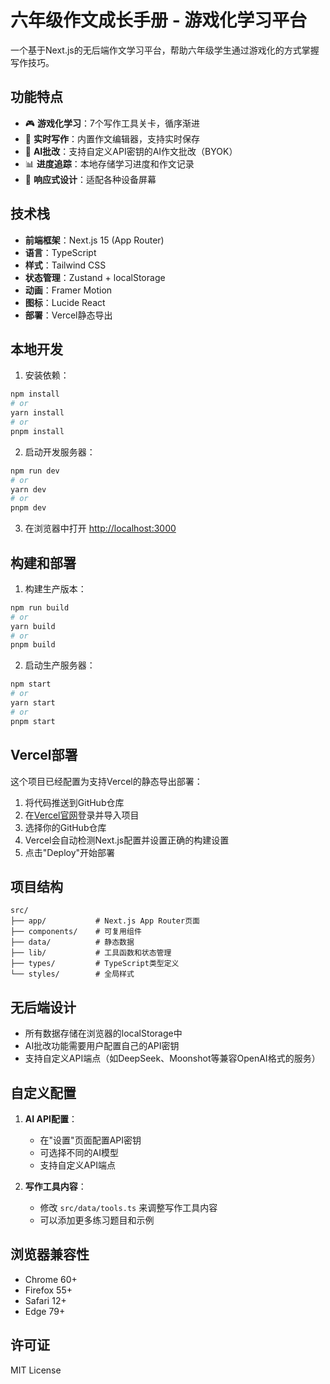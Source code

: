 # 六年级作文成长手册 - 游戏化学习平台

一个基于Next.js的无后端作文学习平台，帮助六年级学生通过游戏化的方式掌握写作技巧。

## 功能特点

- 🎮 **游戏化学习**：7个写作工具关卡，循序渐进
- 📝 **实时写作**：内置作文编辑器，支持实时保存
- 🤖 **AI批改**：支持自定义API密钥的AI作文批改（BYOK）
- 📊 **进度追踪**：本地存储学习进度和作文记录
- 📱 **响应式设计**：适配各种设备屏幕

## 技术栈

- **前端框架**：Next.js 15 (App Router)
- **语言**：TypeScript
- **样式**：Tailwind CSS
- **状态管理**：Zustand + localStorage
- **动画**：Framer Motion
- **图标**：Lucide React
- **部署**：Vercel静态导出

## 本地开发

1. 安装依赖：
```bash
npm install
# or
yarn install
# or
pnpm install
```

2. 启动开发服务器：
```bash
npm run dev
# or
yarn dev
# or
pnpm dev
```

3. 在浏览器中打开 [http://localhost:3000](http://localhost:3000)

## 构建和部署

1. 构建生产版本：
```bash
npm run build
# or
yarn build
# or
pnpm build
```

2. 启动生产服务器：
```bash
npm start
# or
yarn start
# or
pnpm start
```

## Vercel部署

这个项目已经配置为支持Vercel的静态导出部署：

1. 将代码推送到GitHub仓库
2. 在[Vercel官网](https://vercel.com)登录并导入项目
3. 选择你的GitHub仓库
4. Vercel会自动检测Next.js配置并设置正确的构建设置
5. 点击"Deploy"开始部署

## 项目结构

```
src/
├── app/           # Next.js App Router页面
├── components/    # 可复用组件
├── data/          # 静态数据
├── lib/           # 工具函数和状态管理
├── types/         # TypeScript类型定义
└── styles/        # 全局样式
```

## 无后端设计

- 所有数据存储在浏览器的localStorage中
- AI批改功能需要用户配置自己的API密钥
- 支持自定义API端点（如DeepSeek、Moonshot等兼容OpenAI格式的服务）

## 自定义配置

1. **AI API配置**：
   - 在"设置"页面配置API密钥
   - 可选择不同的AI模型
   - 支持自定义API端点

2. **写作工具内容**：
   - 修改 `src/data/tools.ts` 来调整写作工具内容
   - 可以添加更多练习题目和示例

## 浏览器兼容性

- Chrome 60+
- Firefox 55+
- Safari 12+
- Edge 79+

## 许可证

MIT License